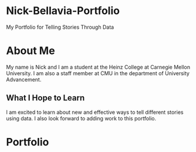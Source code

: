# Nick-Bellavia-Portfolio
My Portfolio for Telling Stories Through Data

# About Me
My name is Nick and I am a student at the Heinz College at Carnegie Mellon University. I am also a staff member at CMU in the department of University Advancement.

## What I Hope to Learn
I am excited to learn about new and effective ways to tell different stories using data. I also look forward to adding work to this portfolio.

# Portfolio
